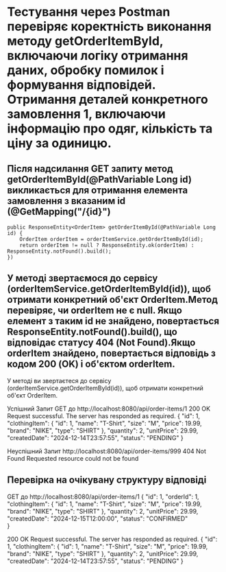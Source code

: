 # Тестування через Postman перевіряє коректність виконання методу getOrderItemById, включаючи логіку отримання даних, обробку помилок і формування відповідей. Отримання деталей конкретного  замовлення 1, включаючи інформацію про одяг, кількість та ціну за одиницю.

## Після надсилання GET запиту метод getOrderItemById(@PathVariable Long id) викликається для отримання елемента замовлення з вказаним id (@GetMapping("/{id}")
    public ResponseEntity<OrderItem> getOrderItemById(@PathVariable Long id) {
        OrderItem orderItem = orderItemService.getOrderItemById(id);
        return orderItem != null ? ResponseEntity.ok(orderItem) : ResponseEntity.notFound().build();
    })
## У методі  звертаємося до сервісу (orderItemService.getOrderItemById(id)), щоб отримати конкретний об'єкт OrderItem.Метод перевіряє, чи orderItem не є null. Якщо елемент з таким id не знайдено, повертається ResponseEntity.notFound().build(), що відповідає статусу 404 (Not Found).Якщо orderItem знайдено, повертається відповідь з кодом 200 (OK) і об'єктом orderItem.


У методі ви звертаєтеся до сервісу (orderItemService.getOrderItemById(id)), щоб отримати конкретний об'єкт OrderItem.

Успішний Запит GET до http://localhost:8080/api/order-items/1
200 OK
Request successful. The server has responded as required.
{
"id": 1,
"clothingItem": {
"id": 1,
"name": "T-Shirt",
"size": "M",
"price": 19.99,
"brand": "NIKE",
"type": "SHIRT"
},
"quantity": 2,
"unitPrice": 29.99,
"createdDate": "2024-12-14T23:57:55",
"status": "PENDING"
}

Неуспішний Запит
http://localhost:8080/api/order-items/999
404 Not Found
Requested resource could not be found

## Перевірка на очікувану структуру відповіді
GET до http://localhost:8080/api/order-items/1
{
"id": 1,
"orderId": 1,                  
"clothingItem": {
"id": 1,
"name": "T-Shirt",
"size": "M",
"price": 19.99,
"brand": "NIKE",
"type": "SHIRT"
},
"quantity": 2,
"unitPrice": 29.99,
"createdDate": "2024-12-15T12:00:00",
"status": "CONFIRMED"             
}

200 OK
Request successful. The server has responded as required.
{
"id": 1,
"clothingItem": {
"id": 1,
"name": "T-Shirt",
"size": "M",
"price": 19.99,
"brand": "NIKE",
"type": "SHIRT"
},
"quantity": 2,
"unitPrice": 29.99,
"createdDate": "2024-12-14T23:57:55",
"status": "PENDING"
}
